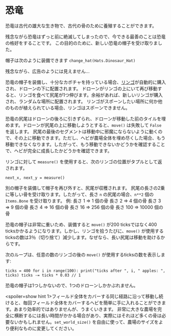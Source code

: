 # 恐竜
恐竜は古代の雄大な生き物で、古代の骨のために養殖することができます。

残念ながら恐竜はずっと前に絶滅してしまったので、今できる最善のことは恐竜の格好をすることです。
この目的のために、新しい恐竜の帽子を受け取りました。

帽子は次のように装備できます
`change_hat(Hats.Dinosaur_Hat)`

残念ながら、広告のようには見えません...

恐竜の帽子を装備し、十分なカボチャを持っている場合、[リンゴ](objects/apple)が自動的に購入され、ドローンの下に配置されます。
ドローンがリンゴの上にいて再び移動すると、リンゴを食べて尻尾が1つ伸びます。余裕があれば、新しいリンゴが購入され、ランダムな場所に配置されます。
リンゴがスポーンしたい場所に何か他のものが植えられている場合、リンゴはスポーンできません。

恐竜の尻尾はドローンの後ろに引きずられ、ドローンが移動した前のタイルを埋めます。ドローンが尻尾の上に移動しようとすると、`move()` は失敗して `False` を返します。
尻尾の最後のセグメントは移動中に邪魔にならないように動くので、その上に移動できます。ただし、ヘビが農場全体を埋め尽くした場合、もう移動できなくなります。したがって、もう移動できないかどうかを確認することで、ヘビが完全に成長したかどうかを確認できます。

リンゴに対して `measure()` を使用すると、次のリンゴの位置がタプルとして返されます。

`next_x, next_y = measure()`

別の帽子を装備して帽子を再び外すと、尻尾が収穫されます。
尻尾の長さの2乗に等しい骨を受け取ります。したがって、長さ `n` の尻尾の場合、`n**2` 個の `Items.Bone` を受け取ります。
例:
長さ 1 => 1 個の骨
長さ 2 => 4 個の骨
長さ 3 => 9 個の骨
長さ 4 => 16 個の骨
長さ 16 => 256 個の骨
長さ 100 => 10000 個の骨

恐竜の帽子は非常に重いため、装備すると `move()` が200 ticksではなく400 ticksかかるようになります。しかし、リンゴを拾うたびに、`move()` が使用するticksの数は3％（切り捨て）減少します。なぜなら、長い尻尾は移動を助けるからです。

次のループは、任意の数のリンゴの後の `move()` が使用するticksの数を表示します:

`ticks = 400
for i in range(100):
    print("ticks after ", i, " apples: ", ticks)
    ticks -= ticks * 0.03 // 1`

恐竜の帽子は1つしかないので、1つのドローンしかかぶれません。

<spoiler=show hint 1>フィールド全体をカバーする同じ経路に沿って移動し続けると、毎回フィールド全体をカバーするヘビを簡単に手に入れることができます。あまり効率的ではありませんが、うまくいきます。
非常に大きな農場を完全に横断するには長い時間がかかる場合があり、実際にはそれほど多くの骨は必要ないかもしれません。`set_world_size()` を自由に使って、農場のサイズをより便利なものに変更してください。</spoiler>